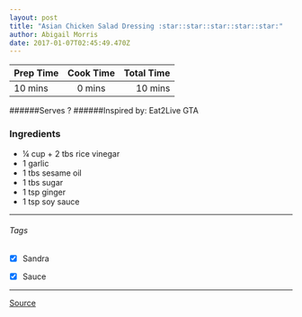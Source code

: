 ```yaml
---
layout: post
title: "Asian Chicken Salad Dressing :star::star::star::star::star:"
author: Abigail Morris
date: 2017-01-07T02:45:49.470Z
---
```


| Prep Time  | Cook Time    | Total Time  |
| ---------- |:------------:| -----------:|
| 10 mins    | 0 mins      | 10 mins     |


######Serves ?
######Inspired by: Eat2Live GTA

### Ingredients

* ¼ cup + 2 tbs rice vinegar
* 1 garlic
* 1 tbs sesame oil
* 1 tbs sugar
* 1 tsp ginger
* 1 tsp soy sauce

---

###### Tags
- [x] Sandra
- [x] Sauce


---

[Source](www.eat2livegta.com)


